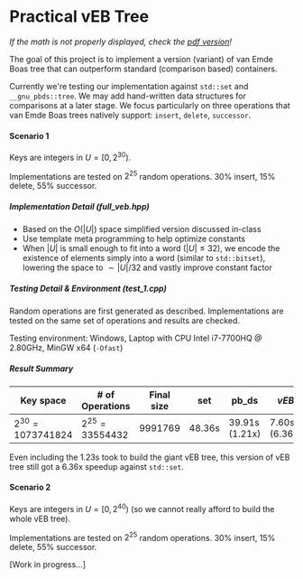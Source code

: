 # Practical vEB Tree

*If the math is not properly displayed, check the [pdf version](README.pdf)!*

The goal of this project is to implement a version (variant) of van Emde Boas tree that can outperform standard (comparison based) containers.

Currently we're testing our implementation against `std::set` and `__gnu_pbds::tree`. We may add hand-written data structures for comparisons at a later stage. We focus particularly on three operations that van Emde Boas trees natively support: `insert`, `delete`, `successor`.

#### Scenario 1

Keys are integers in $U=[0,2^{30})$.

Implementations are tested on $2^{25}$ random operations. 30% insert, 15% delete, 55% successor.

##### Implementation Detail (full_veb.hpp)

+ Based on the $O(|U|)$ space simplified version discussed in-class
+ Use template meta programming to help optimize constants
+ When $|U|$ is small enough to fit into a word ($|U|\le 32$), we encode the existence of elements simply into a word (similar to `std::bitset`), lowering the space to $\sim |U|/32$ and vastly improve constant factor

##### Testing Detail & Environment (test_1.cpp)

Random operations are first generated as described. Implementations are tested on the same set of operations and results are checked.

Testing environment: Windows, Laptop with CPU Intel i7-7700HQ @ 2.80GHz, MinGW x64 (`-Ofast`)

##### Result Summary

| Key space           | \# of Operations  | Final size | set    | pb_ds          | *vEB*         |
| ------------------- | ----------------- | ---------- | ------ | -------------- | ------------- |
| $2^{30}=1073741824$ | $2^{25}=33554432$ | 9991769​    | 48.36s | 39.91s (1.21x) | 7.60s (6.36x) |

Even including the 1.23s took to build the giant vEB tree, this version of vEB tree still got a 6.36x speedup against `std::set`.

#### Scenario 2

Keys are integers in $U=[0,2^{40})$ (so we cannot really afford to build the whole vEB tree).

Implementations are tested on $2^{25}$ random operations. 30% insert, 15% delete, 55% successor.

[Work in progress...]
